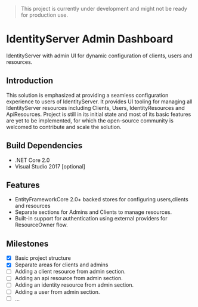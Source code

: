 
> This project is currently under development and might not be ready for production use.

# IdentityServer Admin Dashboard
IdentityServer with admin UI for dynamic configuration of clients, users and resources.

## Introduction
This solution is emphasized at providing a seamless configuration experience to users of IdentityServer. It provides UI tooling for managing all IdentityServer resources including Clients, Users, IdentityResources and ApiResources. Project is still in its initial state and most of its basic features are yet to be implemented, for which the open-source community is welcomed to contribute and scale the solution.

## Build Dependencies

- .NET Core 2.0
-  Visual Studio 2017 [optional]

## Features
 - EntityFrameworkCore 2.0+ backed stores for configuring users,clients and resources
 - Separate sections for Admins and Clients to manage resources.
 - Built-in support for authentication using external providers for ResourceOwner flow.

 ## Milestones

 - [x]  Basic project structure
 - [x]  Separate areas for clients and admins
 - [ ]  Adding a client resource from admin section.
 - [ ]  Adding an api resource from admin section.
 - [ ]  Adding an identity resource from admin section.
 - [ ]  Adding a user from admin section.
 - [ ]  ...

 ## 
